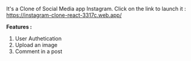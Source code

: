 It's a Clone of Social Media app Instagram.
Click on the link to launch it :
https://instagram-clone-react-3317c.web.app/

**Features :**
1. User Authetication
2. Upload an image
3. Comment in a post
